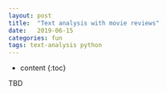 ```yaml
---
layout: post
title:  "Text analysis with movie reviews"
date:   2019-06-15
categories: fun
tags: text-analysis python
---
```


* content
{:toc}

TBD